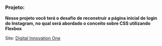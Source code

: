### Projeto: 

**Nesse projeto você terá o desafio de reconstruir a página inicial de login do Instagram, no qual será abordado o conceito sobre CSS utilizando Flexbox**

Site: [Digital Innovation One](http://www.digitalinnovation.one/)
